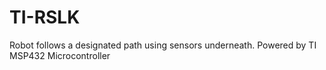 # TI-RSLK
Robot follows a designated path using sensors underneath. Powered by TI MSP432 Microcontroller
